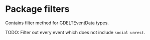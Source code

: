 # Package filters

Contains filter method for GDELTEventData types.

TODO: Filter out every event which does not include `social unrest`.